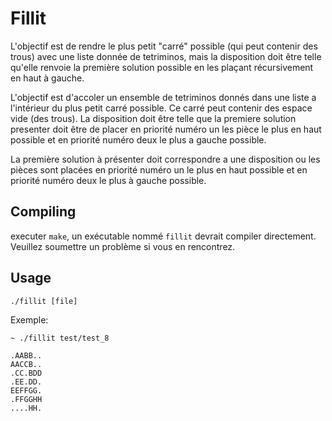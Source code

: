# Fillit

L'objectif est de rendre le plus petit "carré" possible (qui peut contenir des trous) avec une liste donnée de tetriminos, mais la disposition doit être telle qu'elle renvoie la première solution possible en les plaçant récursivement en haut à gauche.

L'objectif est d'accoler un ensemble de tetriminos donnés dans une liste a l'intérieur du plus petit carré possible. Ce carré peut contenir des espace vide (des trous). La disposition doit être telle que la premiere solution presenter doit être de placer en priorité numéro un les pièce le plus en haut possible et en priorité numéro deux le plus a gauche possible.

La première solution à présenter doit correspondre a une disposition ou les pièces sont placées en priorité numéro un le plus en haut possible et en priorité numéro deux le plus à gauche possible. 

## Compiling

executer `make`, un exécutable nommé `fillit` devrait compiler directement. Veuillez soumettre un problème si vous en rencontrez.

## Usage

`./fillit [file]`

Exemple:

```
~ ./fillit test/test_8

.AABB..
AACCB..
.CC.BDD
.EE.DD.
EEFFGG.
.FFGGHH
....HH.
```
